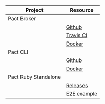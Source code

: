 

| Project     | Resource                                                                      |
|-------------|-------------------------------------------------------------------------------|
| Pact Broker |
|             | [Github](https://github.com/pact-foundation/pact_broker)                      |
|             | [Travis CI](https://travis-ci.org/pact-foundation/pact_broker)                |
|             | [Docker](https://hub.docker.com/repository/docker/pactfoundation/pact-broker) |
| Pact CLI |
|             | [Github](https://github.com/pact-foundation/pact-ruby-cli)                    |
|             | [Docker](https://hub.docker.com/repository/docker/pactfoundation/pact-cli)    |
| Pact Ruby Standalone |
|             | [Releases](https://github.com/pact-foundation/pact-ruby-standalone/releases)  |
|             | [E2E example](https://github.com/pact-foundation/pact-ruby-standalone-e2e-example) |

